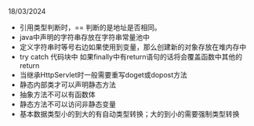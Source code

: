 18/03/2024

- 引用类型判断时，== 判断的是地址是否相同。
- java中声明的字符串存放在字符串常量池中
- 定义字符串时等号右边如果使用到变量，那么创建新的对象存放在堆内存中
- try catch 代码块中 如果finally中有return语句的话将会覆盖函数中其他的return
- 当继承HttpServlet时一般需要重写doget或dopost方法
- 静态内部类才可以声明静态方法
- 抽象方法不可以有函数体
- 静态方法不可以访问非静态变量
- 基本数据类型小的到大的有自动类型转换；大的到小的需要强制类型转换
